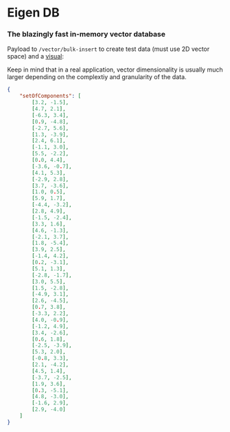 # Eigen DB

### The blazingly fast in-memory vector database

Payload to `/vector/bulk-insert` to create test data (must use 2D vector space) and a [visual](https://www.desmos.com/calculator/pjjei9akcx):

Keep in mind that in a real application, vector dimensionality is usually much larger depending on the complextiy and granularity of the data.
```json
{
    "setOfComponents": [
        [3.2, -1.5],
        [4.7, 2.1],
        [-6.3, 3.4],
        [0.9, -4.8],
        [-2.7, 5.6],
        [1.3, -3.9],
        [2.4, 6.1],
        [-1.1, 3.0],
        [5.5, -2.2],
        [0.0, 4.4],
        [-3.6, -0.7],
        [4.1, 5.3],
        [-2.9, 2.8],
        [3.7, -3.6],
        [1.0, 0.5],
        [5.9, 1.7],
        [-4.4, -3.2],
        [2.8, 4.9],
        [-1.5, -2.4],
        [3.3, 1.6],
        [4.6, -1.3],
        [-2.1, 3.7],
        [1.8, -5.4],
        [3.9, 2.5],
        [-1.4, 4.2],
        [0.2, -3.1],
        [5.1, 1.3],
        [-2.8, -1.7],
        [3.0, 5.5],
        [1.5, -2.8],
        [-4.9, 3.1],
        [2.6, -4.5],
        [0.7, 3.8],
        [-3.3, 2.2],
        [4.0, -0.9],
        [-1.2, 4.9],
        [3.4, -2.6],
        [0.6, 1.8],
        [-2.5, -3.9],
        [5.3, 2.0],
        [-0.8, 3.3],
        [2.1, -4.2],
        [4.5, 1.4],
        [-3.7, -2.5],
        [1.9, 3.6],
        [0.3, -5.1],
        [4.8, -3.0],
        [-1.6, 2.9],
        [2.9, -4.0]
    ]
}
```
